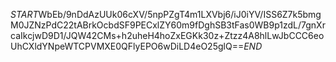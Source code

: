 $START$WbEb/9nDdAzUUk06cXV/5npPZgT4m1LXVbj6/iJ0iYV/ISS6Z7k5bmgM0JZNzPdC22tABrkOcbdSF9PECxlZY60m9fDghSB3tFas0WB9p1zdL/7gnXrcaIkcjwD9D1/JQW42CMs+h2uheH4hoZxEGKk30z+Ztzz4A8hlLwJbCCC6eoUhCXldYNpeWTCPVMXE0QFlyEPO6wDiLD4eO25glQ==$END$